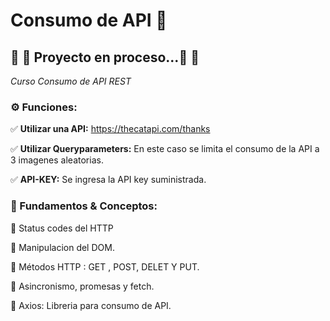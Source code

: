 # Consumo de API  🚚

## 🚨 🚧 Proyecto en proceso...🚨 🚧 


_Curso Consumo de API REST_ 


### ⚙️ Funciones:

✅    **Utilizar una API:** https://thecatapi.com/thanks

✅    **Utilizar Queryparameters:**  En este caso se limita el consumo de la API a 3 imagenes aleatorias. 

✅    **API-KEY:**  Se ingresa la API key suministrada. 


### 📖 Fundamentos & Conceptos:

📝  Status codes del HTTP

📝  Manipulacion del DOM. 

📝  Métodos HTTP : GET , POST, DELET Y PUT.

📝  Asincronismo, promesas y fetch.

📝  Axios: Libreria para consumo de API.


<!-- <h3> 🛠 &nbsp;Tecnologías & Lenguajes :</h3>

<code><img height="100%" width='40' src="assets/img /logos/HTML5.png" alt="HTML5"/></code>
<code><img height="100%" width='40' src="assets/img /logos/Javascript.svg.png" alt="Javascript"/></code>

 <br/> -->

